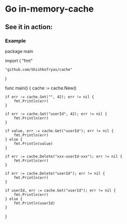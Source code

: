 # Go in-memory-cache

## See it in action:

### Example


package main

import (
	"fmt"

	"github.com/ShishkoTryas/cache"
)

func main() {
	cache := cache.New()

	if err := cache.Set("", 42); err != nil {
		fmt.Println(err)
	}

	if err := cache.Set("userId", 42); err != nil {
		fmt.Println(err)
	}

	if value, err := cache.Get("userId"); err != nil {
		fmt.Println(err)
	} else {
		fmt.Println(value)
	}

	if err := cache.Delete("xxx-userId-xxx"); err != nil {
		fmt.Println(err)
	}

	if err := cache.Delete("userId"); err != nil {
		fmt.Println(err)
	}

	if userId, err := cache.Get("userId"); err != nil {
		fmt.Println(err)
	} else {
		fmt.Println(userId)
	}

}
